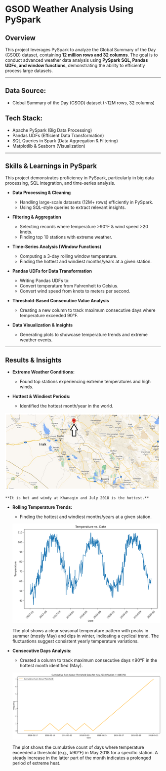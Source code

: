 # **GSOD Weather Analysis Using PySpark**

## **Overview**  
This project leverages PySpark to analyze the Global Summary of the Day (GSOD) dataset, containing **12 million rows and 32 columns**. The goal is to conduct advanced weather data analysis using **PySpark SQL, Pandas UDFs, and window functions**, demonstrating the ability to efficiently process large datasets.

---

## **Data Source:**
- Global Summary of the Day (GSOD) dataset (~12M rows, 32 columns)

## **Tech Stack:**
- Apache PySpark (Big Data Processing)
- Pandas UDFs (Efficient Data Transformation)
- SQL Queries in Spark (Data Aggregation & Filtering)
- Matplotlib & Seaborn (Visualization)

---

## **Skills & Learnings in PySpark**  
This project demonstrates proficiency in PySpark, particularly in big data processing, SQL integration, and time-series analysis.

* **Data Processing & Cleaning**
    - Handling large-scale datasets (12M+ rows) efficiently in PySpark.
    - Using SQL-style queries to extract relevant insights.

* **Filtering & Aggregation**
    - Selecting records where temperature >90°F & wind speed >20 knots.
    - Finding top 10 stations with extreme weather.

* **Time-Series Analysis (Window Functions)**
    - Computing a 3-day rolling window temperature.
    - Finding the hottest and windiest months/years at a given station.

* **Pandas UDFs for Data Transformation**
    - Writing Pandas UDFs to:
    - Convert temperature from Fahrenheit to Celsius.
    - Convert wind speed from knots to meters per second.

* **Threshold-Based Consecutive Value Analysis**
    - Creating a new column to track maximum consecutive days where temperature exceeded 90°F.

* **Data Visualization & Insights**
    - Generating plots to showcase temperature trends and extreme weather events.

---

## **Results & Insights**  

* **Extreme Weather Conditions:**
    - Found top stations experiencing extreme temperatures and high winds.

* **Hottest & Windiest Periods:**
    - Identified the hottest month/year in the world.

![HottestPlace](https://github.com/LikhithaGuggilla/Data-Analysis-Business-Intelligence/blob/main/GSOD_Weather_Data_Analysis/Images/Hottest%20Place.png)

    **It is hot and windy at Khanaqin and July 2018 is the hottest.**

* **Rolling Temperature Trends:**
    - Finding the hottest and windiest months/years at a given station.
 
  ![RollingTemperatureTrends](https://github.com/LikhithaGuggilla/Data-Analysis-Business-Intelligence/blob/main/GSOD_Weather_Data_Analysis/Images/Rolling%20Teamperature%20Trends.png)

    The plot shows a clear seasonal temperature pattern with peaks in summer (mostly May) and dips in winter, indicating a cyclical trend. The fluctuations suggest consistent yearly temperature variations.

* **Consecutive Days Analysis:**
    - Created a column to track maximum consecutive days ≥90°F in the hottest month identified (May).
 
  ![ConsecutiveDaysAnalysis](https://github.com/LikhithaGuggilla/Data-Analysis-Business-Intelligence/blob/main/GSOD_Weather_Data_Analysis/Images/Consecutive%20Day%20Analysis.png)

    The plot shows the cumulative count of days where temperature exceeded a threshold (e.g., ≥90°F) in May 2018 for a specific station. A steady increase in the latter part of the month indicates a prolonged period of extreme heat.


